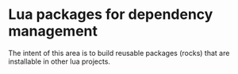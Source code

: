 # Lua packages for dependency management
The intent of this area is to build reusable packages (rocks) that are installable in other lua projects.